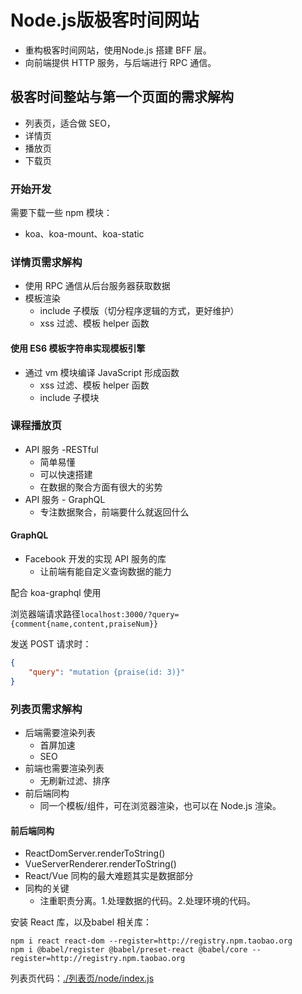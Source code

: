 # Node.js版极客时间网站

- 重构极客时间网站，使用Node.js 搭建 BFF 层。
- 向前端提供 HTTP 服务，与后端进行 RPC 通信。

## 极客时间整站与第一个页面的需求解构

- 列表页，适合做 SEO，
- 详情页
- 播放页
- 下载页

### 开始开发

需要下载一些 npm 模块：
- koa、koa-mount、koa-static

### 详情页需求解构

- 使用 RPC 通信从后台服务器获取数据
- 模板渲染
  - include 子模版（切分程序逻辑的方式，更好维护）
  - xss 过滤、模板 helper 函数

#### 使用 ES6 模板字符串实现模板引擎

- 通过 vm 模块编译 JavaScript 形成函数
  - xss 过滤、模板 helper 函数
  - include 子模块

### 课程播放页

- API 服务 -RESTful
  - 简单易懂
  - 可以快速搭建
  - 在数据的聚合方面有很大的劣势
- API 服务 - GraphQL
  - 专注数据聚合，前端要什么就返回什么

#### GraphQL

- Facebook 开发的实现 API 服务的库
  - 让前端有能自定义查询数据的能力

配合 koa-graphql 使用

浏览器端请求路径`localhost:3000/?query={comment{name,content,praiseNum}}`

发送 POST 请求时：
```json
{
	"query": "mutation {praise(id: 3)}"
}
```

### 列表页需求解构

- 后端需要渲染列表
  - 首屏加速
  - SEO
- 前端也需要渲染列表
  - 无刷新过滤、排序
- 前后端同构
  - 同一个模板/组件，可在浏览器渲染，也可以在 Node.js 渲染。

#### 前后端同构

- ReactDomServer.renderToString()
- VueServerRenderer.renderToString()
- React/Vue 同构的最大难题其实是数据部分
- 同构的关键
  - 注重职责分离。1.处理数据的代码。2.处理环境的代码。

安装 React 库，以及babel 相关库：

```shell
npm i react react-dom --register=http://registry.npm.taobao.org
npm i @babel/register @babel/preset-react @babel/core --register=http://registry.npm.taobao.org
```

列表页代码：[./列表页/node/index.js](./列表页/node/index.js)
